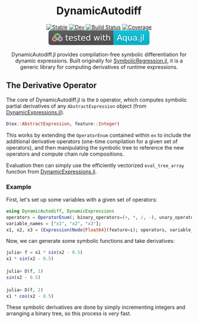 <div align="center">

# DynamicAutodiff

[![Stable](https://img.shields.io/badge/docs-stable-blue.svg)](https://MilesCranmer.github.io/DynamicAutodiff.jl/stable/)
[![Dev](https://img.shields.io/badge/docs-dev-blue.svg)](https://MilesCranmer.github.io/DynamicAutodiff.jl/dev/)
[![Build Status](https://github.com/MilesCranmer/DynamicAutodiff.jl/actions/workflows/CI.yml/badge.svg?branch=main)](https://github.com/MilesCranmer/DynamicAutodiff.jl/actions/workflows/CI.yml?query=branch%3Amain)
[![Coverage](https://coveralls.io/repos/github/MilesCranmer/DynamicAutodiff.jl/badge.svg?branch=main)](https://coveralls.io/github/MilesCranmer/DynamicAutodiff.jl?branch=main)
[![Aqua](https://raw.githubusercontent.com/JuliaTesting/Aqua.jl/master/badge.svg)](https://github.com/JuliaTesting/Aqua.jl)

DynamicAutodiff.jl provides compilation-free symbolic differentiation for dynamic expressions. Built originally for [SymbolicRegression.jl](https://github.com/MilesCranmer/SymbolicRegression.jl), it is a generic library for computing derivatives of runtime expressions.

</div>

## The Derivative Operator

The core of DynamicAutodiff.jl is the `D` operator, which computes symbolic partial derivatives of any `AbstractExpression` object (from [DynamicExpressions.jl](https://github.com/SymbolicML/DynamicExpressions.jl)).

```julia
D(ex::AbstractExpression, feature::Integer)
```

This works by extending the `OperatorEnum` contained within `ex` to include the additional derivative operators (one-time compilation for a given set of operators), and then manipulating the symbolic tree to reference the new operators and compute chain rule compositions.

Evaluation then can simply use the efficiently vectorized `eval_tree_array` function from [DynamicExpressions.jl](https://github.com/SymbolicML/DynamicExpressions.jl).

### Example

First, let's set up some variables with a given set of operators:

```julia
using DynamicAutodiff, DynamicExpressions
operators = OperatorEnum(; binary_operators=(+, *, /, -), unary_operators=(sin, cos));
variable_names = ["x1", "x2", "x3"];
x1, x2, x3 = (Expression(Node{Float64}(feature=i); operators, variable_names) for i in 1:3);
```

Now, we can generate some symbolic functions and take derivatives:

```julia
julia> f = x1 * sin(x2 - 0.5)
x1 * sin(x2 - 0.5)

julia> D(f, 1)
sin(x2 - 0.5)

julia> D(f, 2)
x1 * cos(x2 - 0.5)
```

These symbolic derivatives are done by simply incrementing integers
and arranging a binary tree, so this process is _very_ fast.
